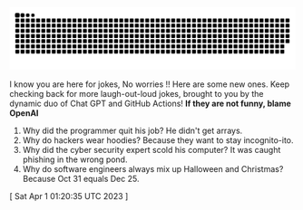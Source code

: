 <picture>
  <source media="(prefers-color-scheme: dark)" srcset="https://raw.githubusercontent.com/platane/platane/output/github-contribution-grid-snake-dark.svg">
  <source media="(prefers-color-scheme: light)" srcset="https://raw.githubusercontent.com/platane/platane/output/github-contribution-grid-snake.svg">
  <img alt="github contribution grid snake animation" src="https://raw.githubusercontent.com/platane/platane/output/github-contribution-grid-snake.svg">
</picture>


I know you are here for jokes, No worries !!
Here are some new ones. Keep checking back for more laugh-out-loud jokes, brought to you by the dynamic duo of Chat GPT and GitHub Actions! __If they are not funny, blame OpenAI__
 
1. Why did the programmer quit his job? He didn't get arrays.
2. Why do hackers wear hoodies? Because they want to stay incognito-ito.
3. Why did the cyber security expert scold his computer? It was caught phishing in the wrong pond.
4. Why do software engineers always mix up Halloween and Christmas? Because Oct 31 equals Dec 25.
 
[ 
Sat Apr  1 01:20:35 UTC 2023
 ]
